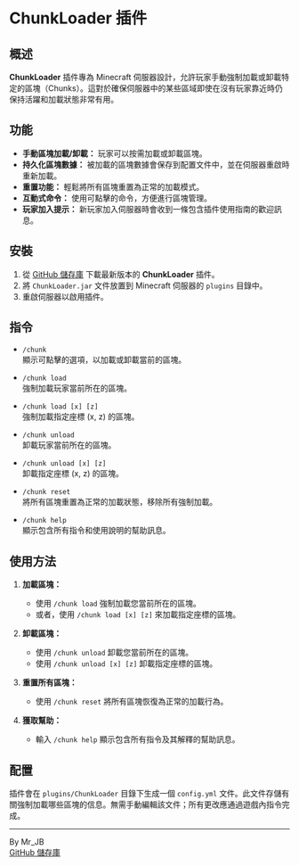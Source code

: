 # ChunkLoader 插件

## 概述

**ChunkLoader** 插件專為 Minecraft 伺服器設計，允許玩家手動強制加載或卸載特定的區塊（Chunks）。這對於確保伺服器中的某些區域即使在沒有玩家靠近時仍保持活躍和加載狀態非常有用。

## 功能

- **手動區塊加載/卸載：** 玩家可以按需加載或卸載區塊。
- **持久化區塊數據：** 被加載的區塊數據會保存到配置文件中，並在伺服器重啟時重新加載。
- **重置功能：** 輕鬆將所有區塊重置為正常的加載模式。
- **互動式命令：** 使用可點擊的命令，方便進行區塊管理。
- **玩家加入提示：** 新玩家加入伺服器時會收到一條包含插件使用指南的歡迎訊息。

## 安裝

1. 從 [GitHub 儲存庫](https://github.com/HongMJ1315/ChunkLoader) 下載最新版本的 **ChunkLoader** 插件。
2. 將 `ChunkLoader.jar` 文件放置到 Minecraft 伺服器的 `plugins` 目錄中。
3. 重啟伺服器以啟用插件。

## 指令

- `/chunk`  
  顯示可點擊的選項，以加載或卸載當前的區塊。

- `/chunk load`  
  強制加載玩家當前所在的區塊。

- `/chunk load [x] [z]`  
  強制加載指定座標 (x, z) 的區塊。

- `/chunk unload`  
  卸載玩家當前所在的區塊。

- `/chunk unload [x] [z]`  
  卸載指定座標 (x, z) 的區塊。

- `/chunk reset`  
  將所有區塊重置為正常的加載狀態，移除所有強制加載。

- `/chunk help`  
  顯示包含所有指令和使用說明的幫助訊息。

## 使用方法

1. **加載區塊：**
    - 使用 `/chunk load` 強制加載您當前所在的區塊。
    - 或者，使用 `/chunk load [x] [z]` 來加載指定座標的區塊。

2. **卸載區塊：**
    - 使用 `/chunk unload` 卸載您當前所在的區塊。
    - 使用 `/chunk unload [x] [z]` 卸載指定座標的區塊。

3. **重置所有區塊：**
    - 使用 `/chunk reset` 將所有區塊恢復為正常的加載行為。

4. **獲取幫助：**
    - 輸入 `/chunk help` 顯示包含所有指令及其解釋的幫助訊息。

## 配置

插件會在 `plugins/ChunkLoader` 目錄下生成一個 `config.yml` 文件。此文件存儲有關強制加載哪些區塊的信息。無需手動編輯該文件；所有更改應通過遊戲內指令完成。


---

By Mr_JB  
[GitHub 儲存庫](https://github.com/HongMJ1315/ChunkLoader)
